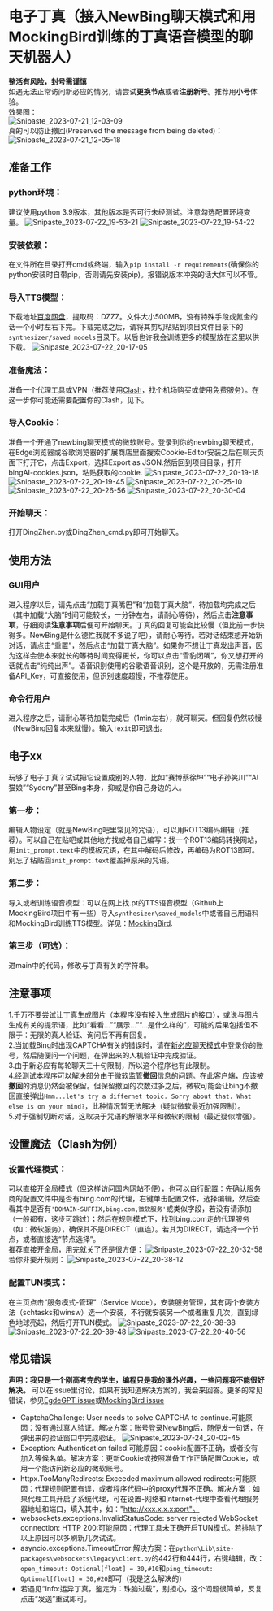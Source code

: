 # 电子丁真（接入NewBing聊天模式和用MockingBird训练的丁真语音模型的聊天机器人）
**整活有风险，封号需谨慎**  
如遇无法正常访问新必应的情况，请尝试**更换节点**或者**注册新号**。推荐用**小号**体验。  
效果图：  
![Snipaste_2023-07-21_12-03-09](https://github.com/DrowskoytayhulGuider/DingZhen-bot/assets/77562801/88df24de-3b0f-4a1b-944d-a8dabfcde698)  
真的可以防止撤回(Preserved the message from being deleted)：
![Snipaste_2023-07-21_12-05-18](https://github.com/DrowskoytayhulGuider/DingZhen-bot/assets/77562801/32780c4a-dd60-46c1-b824-016194dda159)
## 准备工作
### python环境：
建议使用python 3.9版本，其他版本是否可行未经测试。注意勾选配置环境变量。
![Snipaste_2023-07-22_19-53-21](https://github.com/DrowskoytayhulGuider/DingZhen-bot/assets/77562801/5eb51501-9c34-4edc-8822-f0e59081da9d)
![Snipaste_2023-07-22_19-54-22](https://github.com/DrowskoytayhulGuider/DingZhen-bot/assets/77562801/cdf686ab-d507-4abb-8d0a-63481436ae11)
### 安装依赖：
在文件所在目录打开cmd或终端，输入`pip install -r requirements`(确保你的python安装时自带pip，否则请先安装pip)。报错说版本冲突的话大体可以不管。
### 导入TTS模型：
下载地址[百度网盘](https://pan.baidu.com/s/1YOeEZ3IHTyP7cXWKuVf28A?pwd=DZZZ)，提取码：DZZZ。文件大小500MB，没有特殊手段或氪金的话一个小时左右下完。下载完成之后，请将其剪切粘贴到项目文件目录下的`synthesizer/saved_models`目录下。以后也许我会训练更多的模型放在这里以供下载。
![Snipaste_2023-07-22_20-17-05](https://github.com/DrowskoytayhulGuider/DingZhen-bot/assets/77562801/4b440f3f-aac8-44d0-8309-9f92ea7f2e02)
### 准备魔法：
准备一个代理工具或VPN（推荐使用[Clash](https://github.com/Fndroid/clash_for_windows_pkg/releases)，找个机场购买或使用免费服务）。在这一步你可能还需要配置你的Clash，见下。
### 导入Cookie：
准备一个开通了newbing聊天模式的微软账号。登录到你的newbing聊天模式，在Edge浏览器或谷歌浏览器的扩展商店里面搜索Cookie-Editor安装之后在聊天页面下打开它，点击Export，选择Export as JSON.然后回到项目目录，打开bingAI-cookies.json，粘贴获取的cookie.
![Snipaste_2023-07-22_20-19-18](https://github.com/DrowskoytayhulGuider/DingZhen-bot/assets/77562801/2f77a25f-f726-4382-8e87-f2d04c041946)
![Snipaste_2023-07-22_20-19-45](https://github.com/DrowskoytayhulGuider/DingZhen-bot/assets/77562801/388f0f98-131b-40f9-a9c5-1ab23b00355d)
![Snipaste_2023-07-22_20-25-10](https://github.com/DrowskoytayhulGuider/DingZhen-bot/assets/77562801/b2c6af14-cbdc-44b5-91e6-bf0e7018c9be)
![Snipaste_2023-07-22_20-26-56](https://github.com/DrowskoytayhulGuider/DingZhen-bot/assets/77562801/a0373c92-ad1e-4851-81c8-c8eee55efd67)
![Snipaste_2023-07-22_20-30-04](https://github.com/DrowskoytayhulGuider/DingZhen-bot/assets/77562801/440fc641-9098-400d-9332-42917cf982fd)
### 开始聊天：
打开DingZhen.py或DingZhen_cmd.py即可开始聊天。
## 使用方法
### GUI用户
进入程序以后，请先点击“加载丁真嘴巴”和“加载丁真大脑”，待加载均完成之后（其中加载“大脑”时间可能较长，一分钟左右，请耐心等待），然后点击**注意事项**，仔细阅读**注意事项**后便可开始聊天。丁真的回复可能会比较慢（但比前一步快得多。NewBing是什么德性我就不多说了吧），请耐心等待。若对话结束想开始新对话，请点击“重置”，然后点击“加载丁真大脑”。如果你不想让丁真发出声音，因为这样会使本来就长的等待时间变得更长，你可以点击“雪豹闭嘴”，你又想打开的话就点击“纯纯出声”。语音识别使用的谷歌语音识别，这个是开放的，无需注册准备API_Key，可直接使用，但识别速度超慢，不推荐使用。
### 命令行用户
进入程序之后，请耐心等待加载完成后（1min左右），就可聊天。但回复仍然较慢（NewBing回复本来就慢）。输入`!exit`即可退出。
## 电子xx
玩够了电子丁真？试试把它设置成别的人物，比如“赛博蔡徐坤”“电子孙笑川”“AI猫娘”“Sydeny”甚至Bing本身，抑或是你自己身边的人。
### 第一步：
编辑人物设定（就是NewBing吧里常见的咒语），可以用ROT13编码编辑（推荐）。可以自己在贴吧或其他地方找或者自己编写：找一个ROT13编码转换网站，用`init_prompt.text`中的模板咒语，在其中解码后修改，再编码为ROT13即可。别忘了粘贴回`init_prompt.text`覆盖掉原来的咒语。
### 第二步：
导入或者训练语音模型：可以在网上找.pt的TTS语音模型（Github上MockingBird项目中有一些）导入`synthesizer\saved_models`中或者自己用语料和MockingBird训练TTS模型。详见：[MockingBird](https://github.com/babysor/MockingBird/blob/main/README-CN.md).
### 第三步（可选）：
进main中的代码，修改与丁真有关的字符串。
## 注意事项
1.千万不要尝试让丁真生成图片（本程序没有接入生成图片的接口），或说与图片生成有关的提示语，比如“看看...”“展示...”“...是什么样的”，可能的后果包括但不限于：无限的真人验证、询问后不再有回复。  
2.当加载Bing时出现CAPTCHA有关的错误时，请在[新必应聊天模式](https://www.bing.com/chat)中登录你的账号，然后随便问一个问题，在弹出来的人机验证中完成验证。  
3.由于新必应有每轮聊天三十句限制，所以这个程序也有此限制。  
4.经测试本程序可以解决部分由于微软监管**撤回**信息的问题。在此客户端，应该被**撤回**的消息仍然会被保留。但保留撤回的次数过多之后，微软可能会让bing不撤回直接弹出`Hmm...let's try a differnet topic. Sorry about that. What else is on your mind?`，此种情况暂无法解决（疑似微软最近加强限制）。  
5.对于强制切断对话，这取决于咒语的解限水平和微软的限制（最近疑似增强）。
## 设置魔法（Clash为例）
### 设置代理模式：
可以直接开全局模式（但这样访问国内网站不便），也可以自行配置：先确认服务商的配置文件中是否有bing.com的代理，右键单击配置文件，选择编辑，然后查看其中是否有`'DOMAIN-SUFFIX,bing.com,微软服务'`或类似字段，若没有请添加（一般都有，这步可跳过）；然后在规则模式下，找到bing.com走的代理服务（如：微软服务），确保其不是DIRECT（直连）。若其为DIRECT，请选择一个节点，或者直接选“节点选择”。  
推荐直接开全局，用完就关了还是很方便：
![Snipaste_2023-07-22_20-32-58](https://github.com/DrowskoytayhulGuider/DingZhen-bot/assets/77562801/31cec25a-7a5b-4729-b1a6-023d2ef09055)  
若你非要开规则：
![Snipaste_2023-07-22_20-38-12](https://github.com/DrowskoytayhulGuider/DingZhen-bot/assets/77562801/bb5ce2d5-b5e7-452d-ac98-955d9888a9a1)
### 配置TUN模式：
在主页点击“服务模式-管理”（Service Mode），安装服务管理，其有两个安装方法（schtasks和winsw）选一个安装，不行就安装另一个或者重复几次，直到绿色地球亮起，然后打开TUN模式。
![Snipaste_2023-07-22_20-38-38](https://github.com/DrowskoytayhulGuider/DingZhen-bot/assets/77562801/bc86c597-7dfe-479f-88d4-e792a22b2227)
![Snipaste_2023-07-22_20-39-48](https://github.com/DrowskoytayhulGuider/DingZhen-bot/assets/77562801/97959211-2d10-4e76-925e-fd2d40ccc492)
![Snipaste_2023-07-22_20-40-56](https://github.com/DrowskoytayhulGuider/DingZhen-bot/assets/77562801/022c103e-00de-4278-bf4e-cb17a375df99)
## 常见错误
**声明：我只是一个刚高考完的学生，编程只是我的课外兴趣，一些问题我不能很好解决。** 可以在issue里讨论，如果有我知道解决方案的，我会来回答。更多的常见错误，参见[EgdeGPT issue](https://github.com/acheong08/EdgeGPT/issues)或[MockingBird issue](https://github.com/babysor/MockingBird/issues)  
* CaptchaChallenge: User needs to solve CAPTCHA to continue.可能原因：没有通过真人验证。解决方案：账号登录NewBing后，随便发一句话，在弹出来的验证窗口中完成验证。
![Snipaste_2023-07-24_20-02-45](https://github.com/DrowskoytayhulGuider/DingZhen-bot/assets/77562801/e1c263e6-9cd9-42d2-8506-af5b92a34a18)
* Exception: Authentication failed:可能原因：cookie配置不正确，或者没有加入等候名单。解决方案：更新Cookie或按照准备工作正确配置Cookie，或用一个能访问新必应的微软账号。
* httpx.TooManyRedirects: Exceeded maximum allowed redirects:可能原因：代理规则配置有误，或者程序代码中的proxy代理不正确。解决方案：如果代理工具开启了系统代理，可在设置-网络和Internet-代理中查看代理服务器地址和端口，填入其中，如："http://xxx.x.x.x:port"。
* websockets.exceptions.InvalidStatusCode: server rejected WebSocket connection: HTTP 200:可能原因：代理工具未正确开启TUN模式。若排除了以上原因可以多刷新几次试试。
* asyncio.exceptions.TimeoutError:解决方案：在`python\Lib\site-packages\websockets\legacy\client.py`的442行和444行，右键编辑，改：`open_timeout: Optional[float] = 30,#10`和`ping_timeout: Optional[float] = 30,#20`即可（我是这么解决的）
* 若遇见“Info:运异丁真，鉴定为：珠脑过载”，别担心，这个问题很简单，反复点击“发送”重试即可。
